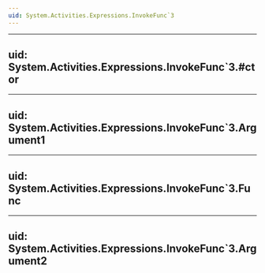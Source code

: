 ```yaml
---
uid: System.Activities.Expressions.InvokeFunc`3
---
```


---
uid: System.Activities.Expressions.InvokeFunc`3.#ctor
---

---
uid: System.Activities.Expressions.InvokeFunc`3.Argument1
---

---
uid: System.Activities.Expressions.InvokeFunc`3.Func
---

---
uid: System.Activities.Expressions.InvokeFunc`3.Argument2
---
